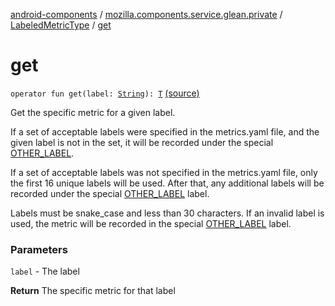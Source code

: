 [android-components](../../index.md) / [mozilla.components.service.glean.private](../index.md) / [LabeledMetricType](index.md) / [get](./get.md)

# get

`operator fun get(label: `[`String`](https://kotlinlang.org/api/latest/jvm/stdlib/kotlin/-string/index.html)`): `[`T`](index.md#T) [(source)](https://github.com/mozilla-mobile/android-components/blob/master/components/service/glean/src/main/java/mozilla/components/service/glean/private/LabeledMetricType.kt#L193)

Get the specific metric for a given label.

If a set of acceptable labels were specified in the metrics.yaml file,
and the given label is not in the set, it will be recorded under the
special [OTHER_LABEL](#).

If a set of acceptable labels was not specified in the metrics.yaml file,
only the first 16 unique labels will be used. After that, any additional
labels will be recorded under the special [OTHER_LABEL](#) label.

Labels must be snake_case and less than 30 characters. If an invalid label
is used, the metric will be recorded in the special [OTHER_LABEL](#) label.

### Parameters

`label` - The label

**Return**
The specific metric for that label

